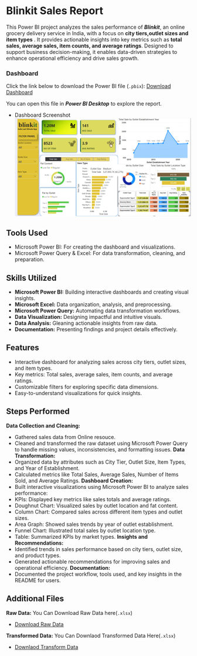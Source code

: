 
# Blinkit Sales Report

This Power BI project analyzes the sales performance of ***Blinkit***, an online grocery delivery service in India, with a focus on **city tiers,outlet sizes and item types** . It provides actionable insights into key metrics such as **total sales, average sales, item counts, and average ratings**. Designed to support business decision-making, it enables data-driven strategies to enhance operational efficiency and drive sales growth.

### Dashboard
Click the link below to download the Power BI file (`.pbix`):
[Download Dashboard](https://github.com/anuragba01/Power_bi_blinkit_sales_report/blob/main/blinkit_sale_report.pbix)

 You can open this file in ***Power BI Desktop*** to explore the report.

- Dashboard Screenshot
![Alt Text](https://github.com/anuragba01/Power_bi_blinkit_sales_report/blob/main/Screenshot%202024-11-25%20172544.png?raw=true)



## Tools Used
- Microsoft Power BI: For creating the dashboard and visualizations.
- Microsoft Power Query & Excel: For data transformation, cleaning, and preparation.
## Skills Utilized
- **Microsoft Power BI:** Building interactive dashboards and creating visual insights.
- **Microsoft Excel:** Data organization, analysis, and preprocessing.
- **Microsoft Power Query:** Automating data transformation workflows.
- **Data Visualization:** Designing impactful and intuitive visuals.
- **Data Analysis:** Gleaning actionable insights from raw data.
- **Documentation:** Presenting findings and project details effectively. 
## Features
- Interactive dashboard for analyzing sales across city tiers, outlet sizes, and item types.
- Key metrics: Total sales, average sales, item counts, and   average ratings.
- Customizable filters for exploring specific data dimensions.
- Easy-to-understand visualizations for quick insights.




## Steps Performed
**Data Collection and Cleaning:**
  - Gathered sales data from Online resouce.
  - Cleaned and transformed the raw dataset using Microsoft Power Query to handle missing values, inconsistencies, and formatting issues.
**Data Transformation:**
- Organized data by attributes such as City Tier, Outlet Size, Item Types, and Year of Establishment.
- Calculated metrics like Total Sales, Average Sales, Number of Items Sold, and Average Ratings.
**Dashboard Creation:**
- Built interactive visualizations using Microsoft Power BI to analyze sales performance:
- KPIs: Displayed key metrics like sales totals and average ratings.
- Doughnut Chart: Visualized sales by outlet location and fat content.
- Column Chart: Compared sales across different item types and outlet sizes.
- Area Graph: Showed sales trends by year of outlet establishment.
- Funnel Chart: Illustrated total sales by outlet location type.
- Table: Summarized KPIs by market types.
**Insights and Recommendations:**
- Identified trends in sales performance based on city tiers, outlet size, and product types.
- Generated actionable recommendations for improving sales and operational efficiency.
**Documentation:**
- Documented the project workflow, tools used, and key insights in the README for users.
## Additional Files 

**Raw Data:** You Can Download Raw Data here(`.xlsx`)
  - [Download Raw Data](https://github.com/anuragba01/Power_bi_blinkit_sales_report/blob/main/BlinkIT%20Grocery%20Data%20(1).xlsx)


**Transformed Data:** You Can Downlaod Transformed Data Here(`.xlsx`)
   - [Downlaod Transform Data](https://github.com/anuragba01/Power_bi_blinkit_sales_report/blob/main/blinkitcleandata.xlsx)
